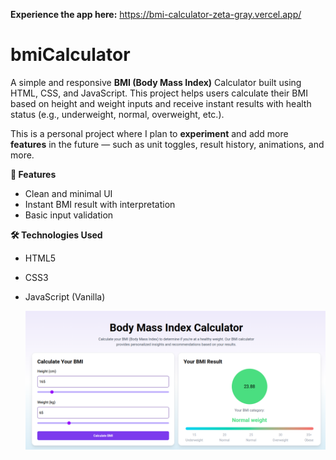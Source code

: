 **Experience the app here:**
https://bmi-calculator-zeta-gray.vercel.app/

# bmiCalculator
A simple and responsive **BMI (Body Mass Index)** Calculator built using HTML, CSS, and JavaScript. This project helps users calculate their BMI based on height and weight inputs and receive instant results with health status (e.g., underweight, normal, overweight, etc.).

This is a personal project where I plan to **experiment** and add more **features** in the future — such as unit toggles, result history, animations, and more.

**🚀 Features**
- Clean and minimal UI
- Instant BMI result with interpretation
- Basic input validation

**🛠️ Technologies Used**
- HTML5
- CSS3
- JavaScript (Vanilla)

  ![App Screenshot](Assets/appScreenShot.png)

